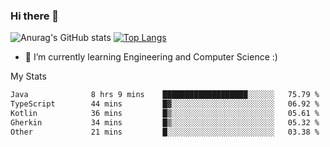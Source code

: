 ### Hi there 👋

![Anurag's GitHub stats](https://github-readme-stats.vercel.app/api?username=MatteoIorio11&show_icons=true&theme=dark) 
[![Top Langs](https://github-readme-stats.vercel.app/api/top-langs/?username=MatteoIorio11&theme=dark)](https://github.com/MatteoIorio11/github-readme-stats)

- 🌱 I’m currently learning Engineering and Computer Science :)

<!--
**MatteoIorio11/MatteoIorio11** is a ✨ _special_ ✨ repository because its `README.md` (this file) appears on your GitHub profile.

Here are some ideas to get you started:

- 🔭 I’m currently working on ...
- 🌱 I’m currently learning ...
- 👯 I’m looking to collaborate on ...
- 🤔 I’m looking for help with ...
- 💬 Ask me about ...
- 📫 How to reach me: ...
- 😄 Pronouns: ...
- ⚡ Fun fact: ...
-->
My Stats
<!--START_SECTION:waka-->

```txt
Java              8 hrs 9 mins    ███████████████████░░░░░░   75.79 %
TypeScript        44 mins         █▓░░░░░░░░░░░░░░░░░░░░░░░   06.92 %
Kotlin            36 mins         █▒░░░░░░░░░░░░░░░░░░░░░░░   05.61 %
Gherkin           34 mins         █▒░░░░░░░░░░░░░░░░░░░░░░░   05.32 %
Other             21 mins         █░░░░░░░░░░░░░░░░░░░░░░░░   03.38 %
```

<!--END_SECTION:waka-->

